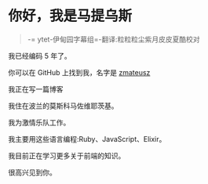 # 你好，我是马提乌斯

> -= ytet-伊甸园字幕组=-翻译:粒粒粒尘紫月皮皮夏酷校对

我已经编码 5 年了。

你可以在 GitHub 上找到我，名字是 [zmateusz](https://github.com/zmateusz)

我正在写一篇博客

我住在波兰的莫斯科马佐维耶茨基。

我为激情乐队工作。

我主要用这些语言编程:Ruby、JavaScript、Elixir。

我目前正在学习更多关于前端的知识。

很高兴见到你。